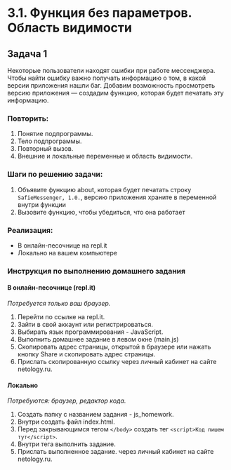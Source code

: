 # 3.1. Функция без параметров. Область видимости

## Задача 1

Некоторые пользователи находят ошибки при работе мессенджера. Чтобы найти ошибку важно получать информацию о том, в какой версии приложения нашли баг. Добавим возможность просмотреть версию приложения — создадим функцию, которая будет печатать эту информацию.

### Повторить:
1. Понятие подпрограммы.
2. Тело подпрограммы.
3. Повторный вызов.
4. Внешние и локальные переменные и область видимости.

### Шаги по решению задачи:
1. Объявите функцию about, которая будет печатать строку `SafieMessenger, 1.0.`, версию приложения храните в переменной внутри функции
2. Вызовите функцию, чтобы убедиться, что она работает

### Реализация:
* В онлайн-песочнице на repl.it
* Локально на вашем компьютере

### Инструкция по выполнению домашнего задания

#### В онлайн-песочнице (repl.it)
*Потребуется только ваш браузер.*

1. Перейти по ссылке на repl.it.
2. Зайти в свой аккаунт или регистрироваться.
3. Выбирать язык программирования - JavaScript.
4. Выполнить домашнее задание в левом окне (main.js)
5. Скопировать адрес страницы, открытой в браузере или нажать кнопку Share и скопировать адрес страницы.
6. Прислать скопированную ссылку через личный кабинет на сайте netology.ru.

 #### Локально
 *Потребуются: браузер, редактор кода.*

1. Создать папку с названием задания - js_homework.
2. Внутри создать файл index.html.
3. Перед закрывающимся тегом `</body>` создать тег `<script>Код пишем тут</script>`.
4. Внутри тега выполнить задание.
5. Прислать выполненное задание. через личный кабинет на сайте netology.ru.
